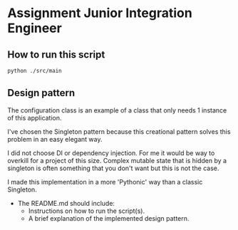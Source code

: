 # Assignment Junior Integration Engineer

## How to run this script
```sh
python ./src/main
```

## Design pattern
The configuration class is an example of a class that only needs 1 instance
of this application.

I've chosen the Singleton pattern because this creational pattern solves this problem in an easy elegant way.

I did not choose DI or dependency injection. For me it would be way to overkill for a project of this size. Complex mutable state that is hidden by a singleton is often something that you don't want but  this is not the case.

I made this implementation in a more 'Pythonic' way than a classic Singleton.


- The README.md should include:
    - Instructions on how to run the script(s).
    - A brief explanation of the implemented design pattern.
